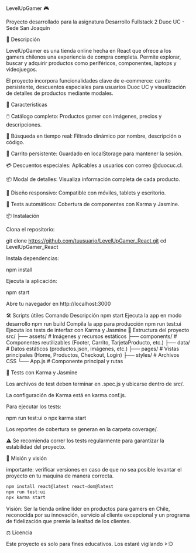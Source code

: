 LevelUpGamer 🎮

Proyecto desarrollado para la asignatura Desarrollo Fullstack 2
Duoc UC - Sede San Joaquín

📝 Descripción

LevelUpGamer es una tienda online hecha en React que ofrece a los gamers chilenos una experiencia de compra completa. Permite explorar, buscar y adquirir productos como periféricos, componentes, laptops y videojuegos.

El proyecto incorpora funcionalidades clave de e-commerce: carrito persistente, descuentos especiales para usuarios Duoc UC y visualización de detalles de productos mediante modales.

🚀 Características

🖱️ Catálogo completo: Productos gamer con imágenes, precios y descripciones.

🔎 Búsqueda en tiempo real: Filtrado dinámico por nombre, descripción o código.

🛒 Carrito persistente: Guardado en localStorage para mantener la sesión.

💳 Descuentos especiales: Aplicables a usuarios con correo @duocuc.cl.

📦 Modal de detalles: Visualiza información completa de cada producto.

📱 Diseño responsivo: Compatible con móviles, tablets y escritorio.

🧪 Tests automáticos: Cobertura de componentes con Karma y Jasmine.

📦 Instalación

Clona el repositorio:

git clone https://github.com/tuusuario/LevelUpGamer_React.git
cd LevelUpGamer_React


Instala dependencias:

npm install


Ejecuta la aplicación:

npm start


Abre tu navegador en http://localhost:3000

🛠️ Scripts útiles
Comando	Descripción
npm start	Ejecuta la app en modo desarrollo
npm run build	Compila la app para producción
npm run test:ui	Ejecuta los tests de interfaz con Karma y Jasmine
📂 Estructura del proyecto
src/
  ├── assets/           # Imágenes y recursos estáticos
  ├── components/       # Componentes reutilizables (Footer, Carrito, TarjetaProducto, etc.)
  ├── data/             # Datos estáticos (productos.json, imágenes, etc.)
  ├── pages/            # Vistas principales (Home, Productos, Checkout, Login)
  ├── styles/           # Archivos CSS
  └── App.js            # Componente principal y rutas

🧪 Tests con Karma y Jasmine

Los archivos de test deben terminar en .spec.js y ubicarse dentro de src/.

La configuración de Karma está en karma.conf.js.

Para ejecutar los tests:

npm run test:ui
o
npx karma start  

Los reportes de cobertura se generan en la carpeta coverage/.

⚠️ Se recomienda correr los tests regularmente para garantizar la estabilidad del proyecto.

🎯 Misión y visión


importante: verificar versiones en caso de que no sea posible levantar el proyecto en tu maquina
de manera correcta.

  ```bash
  npm install react@latest react-dom@latest
  npm run test:ui
  npx karma start
  ```

Visión: Ser la tienda online líder en productos para gamers en Chile, reconocida por su innovación, servicio al cliente excepcional y un programa de fidelización que premie la lealtad de los clientes.

⚖️ Licencia

Este proyecto es solo para fines educativos. Los estaré vigilando >:D